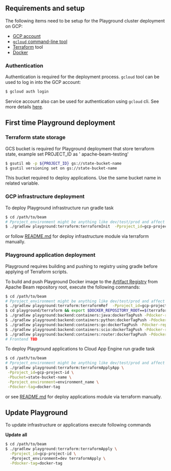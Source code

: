<!--
    Licensed to the Apache Software Foundation (ASF) under one
    or more contributor license agreements.  See the NOTICE file
    distributed with this work for additional information
    regarding copyright ownership.  The ASF licenses this file
    to you under the Apache License, Version 2.0 (the
    "License"); you may not use this file except in compliance
    with the License.  You may obtain a copy of the License at

      http://www.apache.org/licenses/LICENSE-2.0

    Unless required by applicable law or agreed to in writing,
    software distributed under the License is distributed on an
    "AS IS" BASIS, WITHOUT WARRANTIES OR CONDITIONS OF ANY
    KIND, either express or implied.  See the License for the
    specific language governing permissions and limitations
    under the License.
-->

## Requirements and setup

The following items need to be setup for the Playground cluster deployment on GCP:

* [GCP account](https://cloud.google.com/)
* [`gcloud` command-line tool](https://cloud.google.com/sdk/gcloud)
* [Terraform](https://www.terraform.io/downloads.html) tool
* [Docker](https://www.docker.com/get-started)

### Authentication

Authentication is required for the deployment process. `gcloud` tool can be used to log in into the GCP account:

```bash
$ gcloud auth login
```

Service account also can be used for authentication using `gcloud` cli. See more
details [here](https://cloud.google.com/sdk/gcloud/reference/auth/activate-service-account).

## First time Playground deployment

### Terraform state storage

GCS bucket is required for Playground deployment that store terraform state, example set PROJECT_ID as '
apache-beam-testing'

```bash
$ gsutil mb -p ${PROJECT_ID} gs://state-bucket-name
$ gsutil versioning set on gs://state-bucket-name
```

This bucket required to deploy applications. Use the same bucket name in related variable.

### GCP infrastructure deployment

To deploy Playground infrastructure run gradle task

```bash
$ cd /path/to/beam
# Pproject_environment might be anything like dev/test/prod and affect to names of services and images
$ ./gradlew playground:terraform:terraformInit  -Pproject_id=gcp-project-id -Pbucket=state-bucket-name -Pproject_environment=environment_name
```

or follow [README.md](./infrastructure/README.md) for deploy infrastructure module via terraform manually.

### Playground application deployment

Playground requires building and pushing to registry using gradle before applying of Terraform scripts.

To build and push Playground Docker image to the [Artifact Registry](https://cloud.google.com/artifact-registry)
from Apache Beam repository root, execute the following commands:

```bash
$ cd /path/to/beam
# Pproject_environment might be anything like dev/test/prod and affect to names of services and images
$ ./gradlew playground:terraform:terraformRef  -Pproject_id=gcp-project-id -Pproject_environment=environment_name 
$ cd playground/terraform && export $DOCKER_REPOSITORY_ROOT==$(terraform output docker-repository-root) && cd -
$ ./gradlew playground:backend:containers:java:dockerTagPush -Pdocker-repository-root=$DOCKER_REPOSITORY_ROOT  -Pdocker-tag=docker-tag
$ ./gradlew playground:backend:containers:python:dockerTagPush -Pdocker-repository-root=$DOCKER_REPOSITORY_ROOT  -Pdocker-tag=docker-tag
$ ./gradlew playground:backend:containers:go:dockerTagPush -Pdocker-repository-root=$DOCKER_REPOSITORY_ROOT -Pdocker-tag=docker-tag
$ ./gradlew playground:backend:containers:scio:dockerTagPush -Pdocker-repository-root=$DOCKER_REPOSITORY_ROOT -Pdocker-tag=docker-tag
$ ./gradlew playground:backend:containers:router:dockerTagPush -Pdocker-repository-root=$DOCKER_REPOSITORY_ROOT -Pdocker-tag=docker-tag
# Frontend TBD
``` 

To deploy Playground applications to Cloud App Engine run gradle task

```bash
$ cd /path/to/beam
# Pproject_environment might be anything like dev/test/prod and affect to names of services and images
$ ./gradlew playground:terraform:terraformApplyApp \
 -Pproject_id=gcp-project-id \
 -Pbucket=state-bucket-name \
 -Pproject_environment=environment_name \
 -Pdocker-tag=docker-tag
```

or see [README.md](./applications/README.md) for deploy applications module via terraform manually.

## Update Playground

To update infrastructure or applications execute following commands

**Update all**

```bash
$ cd /path/to/beam
$ ./gradlew playground:terraform:terraformApply \
  -Pproject_id=gcp-project-id \ 
  -Pproject_environment=dev terraformApply \
  -Pdocker-tag=docker-tag
```
